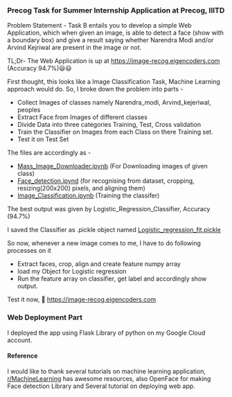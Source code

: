 ### Precog Task for Summer Internship Application at Precog, IIITD

Problem Statement - Task B entails you to develop a simple Web Application, which when given an image, is able to detect a face (show with a boundary box) and give a result saying whether Narendra Modi and/or Arvind Kejriwal are present in the image or not.

TL;Dr- The Web Application is up at https://image-recog.eigencoders.com (Accuracy 94.7%):smiley::smiley:

First thought, this looks like a Image Classification Task, Machine Learning approach would do.
So, I broke down the problem into parts -

- Collect Images of classes namely Narendra_modi, Arvind_kejeriwal, peoples
- Extract Face from Images of different classes
- Divide Data into three categories Training, Test, Cross validation
- Train the Classifier on Images from each Class on there Training set.
- Test it on Test Set

The files are accordingly as -
- [Mass_Image_Downloader.ipynb](https://github.com/vishvanath45/Precog_Project/blob/master/face_detection/Mass_Image_Downloader.ipynb) (For Downloading images of given class)
- [Face_detection.ipynd](https://github.com/vishvanath45/Precog_Project/blob/master/face_detection/Face_detection.ipynb) (for recognising from dataset, cropping, resizing(200x200) pixels, and aligning them)
- [Image_Classification.ipynb](https://github.com/vishvanath45/Precog_Project/blob/master/face_detection/Image_Classification.ipynb) (Training the classifer)

The best output was given by Logistic_Regression_Classifier, Accuracy (94.7%)

I saved the Classifier as .pickle object named [Logistic_regression_fit.pickle](https://github.com/vishvanath45/Precog_Project/blob/master/face_detection/Logistic_regression_fit.pickle)

So now, whenever a new image comes to me, I have to do following processes on it 
- Extract faces, crop, align and create feature numpy array
- load my Object for Logistic regression 
- Run the feature array on classifier, get label and accordingly show output.

Test it now, :100: https://image-recog.eigencoders.com

### Web Deployment Part

I deployed the app using Flask Library of python on my Google Cloud account.

#### Reference
I would like to thank several tutorials on machine learning application, [r/MachineLearning](https://reddit.com/r/machinelearning) has awesome resources, also OpenFace for making Face detection Library and Several tutorial on deploying web app.
